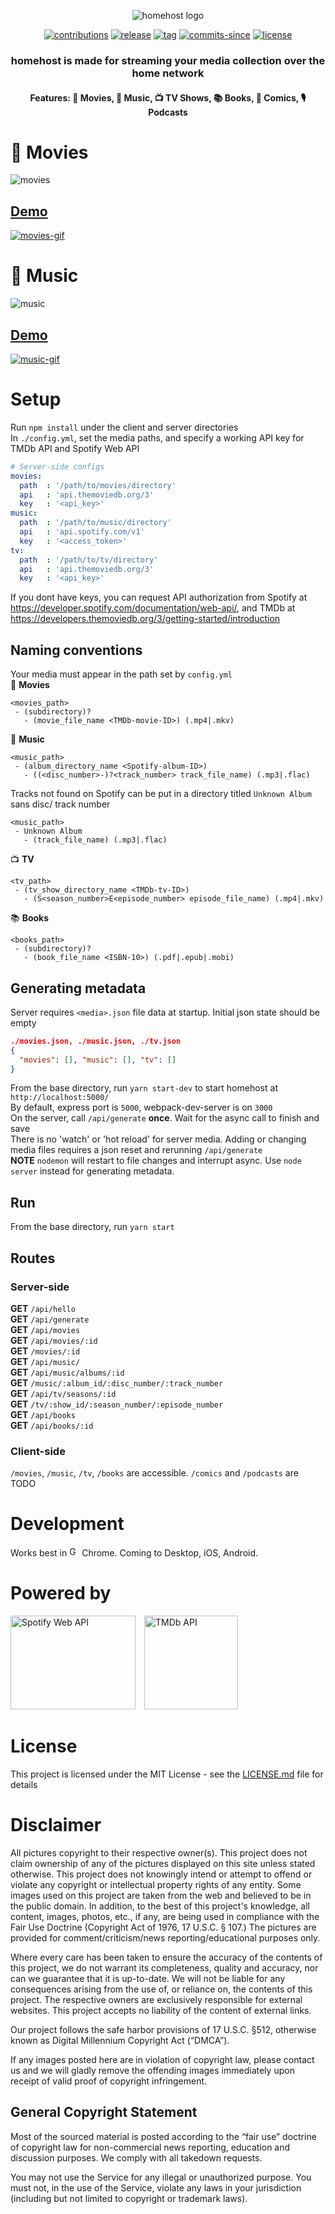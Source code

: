 <p style="text-align: center;">
<img src="media/v1-homehost-logo-1.PNG" alt="homehost logo">

<p align="center">
  <a href="https://github.com/ridhwaans/homehost/issues"><img src="https://img.shields.io/badge/contributions-welcome-brightgreen.svg?style=flat" alt="contributions"></a>
  <a href="https://github.com/ridhwaans/homehost/releases/"><img src="https://img.shields.io/github/release/ridhwaans/homehost.svg" alt="release"></a>
  <a href="https://github.com/ridhwaans/homehost/tags/"><img src="https://img.shields.io/github/tag/ridhwaans/homehost.svg" alt="tag"></a>
  <a href="https://github.com/ridhwaans/homehost/commit/"><img src="https://img.shields.io/github/commits-since/ridhwaans/homehost/client-v1.1.0.svg" alt="commits-since"></a>
  <a href="https://github.com/ridhwaans/homehost/blob/master/LICENSE"><img src="https://img.shields.io/github/license/ridhwaans/homehost.svg" alt="license"></a>
</p>

<h3 align="center"> homehost is made for streaming your media collection over the home network </h3>
<h4 align="center"> Features: 🎥 Movies, 🎵 Music, 📺 TV Shows, 📚 Books, 📒 Comics, 🎙️ Podcasts </h4>

# 🎥 Movies
![movies](media/v1-movies-1.PNG)
## [Demo](https://homehost-demo.herokuapp.com/movies)
[![movies-gif](media/v1-movies-demo-1.gif)](https://homehost-demo.herokuapp.com/movies)
# 🎵 Music
![music](media/v1-music-1.PNG)
## [Demo](https://homehost-demo.herokuapp.com/music)
[![music-gif](media/v1-music-demo-1.gif)](https://homehost-demo.herokuapp.com/music)

# Setup

Run `npm install` under the client and server directories  
In `./config.yml`, set the media paths, and specify a working API key for TMDb API and Spotify Web API  
```yaml
# Server-side configs
movies:
  path  : '/path/to/movies/directory'
  api   : 'api.themoviedb.org/3'
  key   : '<api_key>'
music:
  path  : '/path/to/music/directory'
  api   : 'api.spotify.com/v1'
  key   : '<access_token>'
tv:
  path  : '/path/to/tv/directory'
  api   : 'api.themoviedb.org/3'
  key   : '<api_key>'
```
If you dont have keys, you can request API authorization from Spotify at https://developer.spotify.com/documentation/web-api/, and TMDb at https://developers.themoviedb.org/3/getting-started/introduction  

## Naming conventions

Your media must appear in the path set by `config.yml`  
🎥 **Movies**  
```
<movies_path>  
 - (subdirectory)?  
   - (movie_file_name <TMDb-movie-ID>) (.mp4|.mkv)
```
🎵 **Music**  
```
<music_path>  
 - (album_directory_name <Spotify-album-ID>)  
   - ((<disc_number>-)?<track_number> track_file_name) (.mp3|.flac)
```
Tracks not found on Spotify can be put in a directory titled `Unknown Album` sans disc/ track number
```
<music_path>  
 - Unknown Album  
   - (track_file_name) (.mp3|.flac)
```
📺 **TV**  
```
<tv_path>  
 - (tv_show_directory_name <TMDb-tv-ID>)  
   - (S<season_number>E<episode_number> episode_file_name) (.mp4|.mkv)
```
📚 **Books**  
```
<books_path>  
 - (subdirectory)?  
   - (book_file_name <ISBN-10>) (.pdf|.epub|.mobi)
```
## Generating metadata

Server requires `<media>.json` file data at startup. Initial json state should be empty
```json
./movies.json, ./music.json, ./tv.json
{
  "movies": [], "music": [], "tv": []
}
``` 
From the base directory, run `yarn start-dev` to start homehost at `http://localhost:5000/`  
By default, express port is `5000`, webpack-dev-server is on `3000`  
On the server, call `/api/generate` **once**. Wait for the async call to finish and save  
There is no 'watch' or 'hot reload' for server media. Adding or changing media files requires a json reset and rerunning `/api/generate`  
**NOTE** `nodemon` will restart to file changes and interrupt async. Use `node server` instead for generating metadata.  

## Run
From the base directory, run `yarn start`

## Routes

### Server-side

**GET** `/api/hello`  
**GET** `/api/generate`  
**GET** `/api/movies`  
**GET** `/api/movies/:id`  
**GET** `/movies/:id`  
**GET** `/api/music/`  
**GET** `/api/music/albums/:id`  
**GET** `/music/:album_id/:disc_number/:track_number`  
**GET** `/api/tv/seasons/:id`  
**GET** `/tv/:show_id/:season_number/:episode_number`  
**GET** `/api/books`  
**GET** `/api/books/:id` 

### Client-side

`/movies`, `/music`, `/tv`, `/books` are accessible. `/comics` and `/podcasts` are TODO

# Development

Works best in <img src="media/chrome.svg" width="16" height="16" title="Google Chrome"> Chrome. Coming to Desktop, iOS, Android.

# Powered by

<p><img src="media/spotify_green.svg" width="200" height="150" title="Spotify Web API">&emsp;<img src="media/tmdb_green.svg" width="150" height="150" title="TMDb API"></p>

# License

This project is licensed under the MIT License - see the [LICENSE.md](LICENSE.md) file for details

# Disclaimer

All pictures copyright to their respective owner(s). This project does not claim ownership of any of the pictures displayed on this site unless stated otherwise. This project does not knowingly intend or attempt to offend or violate any copyright or intellectual property rights of any entity. Some images used on this project are taken from the web and believed to be in the public domain. In addition, to the best of this project's knowledge, all content, images, photos, etc., if any, are being used in compliance with the Fair Use Doctrine (Copyright Act of 1976, 17 U.S.C. § 107.) The pictures are provided for comment/criticism/news reporting/educational purposes only.

Where every care has been taken to ensure the accuracy of the contents of this project, we do not warrant its completeness, quality and accuracy, nor can we guarantee that it is up-to-date. We will not be liable for any consequences arising from the use of, or reliance on, the contents of this project. The respective owners are exclusively responsible for external websites. This project accepts no liability of the content of external links.

Our project follows the safe harbor provisions of 17 U.S.C. §512, otherwise known as Digital Millennium Copyright Act (“DMCA”).

If any images posted here are in violation of copyright law, please contact us and we will gladly remove the offending images immediately upon receipt of valid proof of copyright infringement.

## General Copyright Statement  
Most of the sourced material is posted according to the “fair use” doctrine of copyright law for non-commercial news reporting, education and discussion purposes. We comply with all takedown requests.

You may not use the Service for any illegal or unauthorized purpose. You must not, in the use of the Service, violate any laws in your jurisdiction (including but not limited to copyright or trademark laws).
